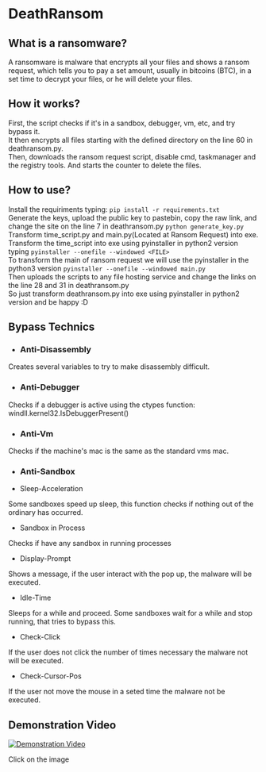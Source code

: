 # DeathRansom

## What is a ransomware?

A ransomware is malware that encrypts all your files and shows a ransom request, which tells you to pay a set amount, usually in bitcoins (BTC), in a set time to decrypt your files, or he will delete your files.

## How it works?

First, the script checks if it's in a sandbox, debugger, vm, etc, and try bypass it.                                                       
It then encrypts all files starting with the defined directory on the line 60 in deathransom.py.                                                                          
Then, downloads the ransom request script, disable cmd, taskmanager and the registry tools. And starts the counter to delete the files.

## How to use?

Install the requiriments typing: ``` pip install -r requirements.txt ```                                                                 
Generate the keys, upload the public key to pastebin, copy the raw link, and change the site on the line 7 in deathransom.py  ``` python generate_key.py ```                                                                                                                     
Transform time_script.py and main.py(Located at Ransom Request) into exe.                                                      
Transform the time_script into exe using pyinstaller in python2 version typing ``` pyinstaller --onefile --windowed <FILE> ```                                                                                                                                    
To transform the main of ransom request we will use the pyinstaller in the python3 version ``` pyinstaller --onefile --windowed main.py ```                                                                                                                                    
Then uploads the scripts to any file hosting service and change the links on the line 28 and 31 in deathransom.py                        
So just transform deathransom.py into exe using pyinstaller in python2 version and be happy :D

## Bypass Technics

- ### Anti-Disassembly
Creates several variables to try to make disassembly difficult.

- ### Anti-Debugger
Checks if a debugger is active using the ctypes function: windll.kernel32.IsDebuggerPresent()

- ### Anti-Vm
Checks if the machine's mac is the same as the standard vms mac.

- ### Anti-Sandbox
                                                                                                                                         
- Sleep-Acceleration

Some sandboxes speed up sleep, this function checks if nothing out of the ordinary has occurred.

- Sandbox in Process

Checks if have any sandbox in running processes

- Display-Prompt

Shows a message, if the user interact with the pop up, the malware will be executed.

- Idle-Time

Sleeps for a while and proceed. Some sandboxes wait for a while and stop running, that tries to bypass this.

- Check-Click

If the user does not click the number of times necessary the malware not will be executed.

- Check-Cursor-Pos

If the user not move the mouse in a seted time the malware not be executed.

## Demonstration Video

[![Demonstration Video](https://img.youtube.com/vi/N3Km-TpPBp0/maxresdefault.jpg)](https://www.youtube.com/watch?v=N3Km-TpPBp0)

Click on the image
